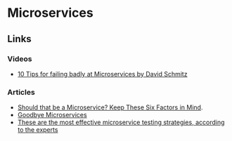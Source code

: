 # Microservices

## Links

### Videos

- [10 Tips for failing badly at Microservices by David Schmitz](https://www.youtube.com/watch?v=X0tjziAQfNQ)

### Articles

- [Should that be a Microservice? Keep These Six Factors in Mind](https://content.pivotal.io/blog/should-that-be-a-microservice-keep-these-six-factors-in-mind).
- [Goodbye Microservices](https://segment.com/blog/goodbye-microservices/)
- [These are the most effective microservice testing strategies, according to the experts](https://medium.freecodecamp.org/these-are-the-most-effective-microservice-testing-strategies-according-to-the-experts-6fb584f2edde)